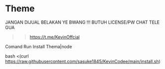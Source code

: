 # Theme
JANGAN DIJUAL BELAKAN YE BWANG !!!
BUTUH LICENSE/PW CHAT TELE GUA
>> https://t.me/KevinOffcial

Comand Run Install Thema|node

bash <(curl https://raw.githubusercontent.com/sasuke1845/KevinCodee/main/install.sh) 
